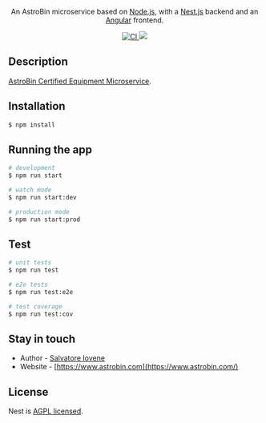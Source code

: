 [travis-image]: https://api.travis-ci.org/astrobin/astrobin-microservice-certified-equipment.svg?branch=master
[travis-url]: https://travis-ci.org/astrobin/astrobin-microservice-certified-equipment
  
<p align="center">
    An AstroBin microservice based on <a href="http://nodejs.org" target="blank">Node.js</a>,
    with a <a href="https://nestjs.com/">Nest.js<a/> backend and an 
    <a href="https://angular.io" target="blank">Angular</a> frontend.
</p>

<p align="center">
    <a href="https://travis-ci.org/astrobin/astrobin-microservice-certified-equipment">
        <img 
            src="https://img.shields.io/travis/astrobin/astrobin-microservice-ceritified-equipment/master.svg?" 
            alt="CI" />
     </a>
    <a href="https://codecov.io/gh/astrobin/astrobin-microservice-certified-equipment">
        <img 
            src="https://codecov.io/gh/astrobin/astrobin-microservice-certified-equipment/branch/master/graph/badge.svg"
        />
    </a>
</p>

## Description

[AstroBin Certified Equipment Microservice](https://github.com/astrobin/astrobin-microservice-certified-equipment).

## Installation

```bash
$ npm install
```

## Running the app

```bash
# development
$ npm run start

# watch mode
$ npm run start:dev

# production mode
$ npm run start:prod
```

## Test

```bash
# unit tests
$ npm run test

# e2e tests
$ npm run test:e2e

# test coverage
$ npm run test:cov
```

## Stay in touch

- Author - [Salvatore Iovene](https://github.com/siovene)
- Website - [https://www.astrobin.com](https://www.astrobin.com/)

## License

  Nest is [AGPL licensed](https://www.gnu.org/licenses/agpl-3.0.en.html).
